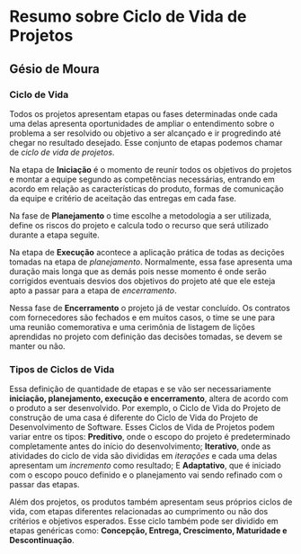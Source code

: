 # Resumo sobre Ciclo de Vida de Projetos

## Gésio de Moura

### Ciclo de Vida

Todos os projetos apresentam etapas ou fases determinadas onde cada uma delas apresenta oportunidades de ampliar o entendimento sobre o problema a ser resolvido ou objetivo a ser alcançado e ir progredindo até chegar no resultado desejado. Esse conjunto de etapas podemos chamar de _ciclo de vida de projetos_.

Na etapa de **Iniciação** é o momento de reunir todos os objetivos do projetos e montar a equipe segundo as competências necessárias, entrando em acordo em relação as características do produto, formas de comunicação da equipe e critério de aceitação das entregas em cada fase.

Na fase de **Planejamento** o time escolhe a metodologia a ser utilizada, define os riscos do projeto e calcula todo o recurso que será utilizado durante a etapa seguite.

Na etapa de **Execução** acontece a aplicação prática de todas as decições tomadas na etapa de _planejamento_. Normalmente, essa fase apresenta uma duração mais longa que as demás pois nesse momento é onde serão corrigidos eventuais desvios dos objetivos do projeto até que ele esteja apto a passar para a etapa de _encerramento_.

Nessa fase de **Encerramento** o projeto já de vestar concluído. Os contratos com fornecedores são fechados e em muitos casos, o time se une para uma reunião comemorativa e uma cerimônia de listagem de lições aprendidas no projeto com definição das decisões tomadas, se devem se manter ou não.

### Tipos de Ciclos de Vida

Essa definição de quantidade de etapas e se vão ser necessariamente **iniciação, planejamento, execução e encerramento**, altera de acordo com o produto a ser desenvolvido. Por exemplo, o Ciclo de Vida do Projeto de construção de uma casa é diferente do Ciclo de Vida do Projeto de Desenvolvimento de Software. Esses Ciclos de Vida de Projetos podem variar entre os tipos: **Preditivo**, onde o escopo do projeto é predeterminado completamente antes do início do desenvolvimento; **Iterativo**, onde as atividades do ciclo de vida são divididas em _iterações_ e cada uma delas apresentam um _incremento_ como resultado; E **Adaptativo**, que é iniciado com o escopo pouco definido e o planejamento vai sendo refinado com o passar das etapas. 

Além dos projetos, os produtos também apresentam seus próprios ciclos de vida, com etapas diferentes relacionadas ao cumprimento ou não dos critérios e objetivos esperados. Esse ciclo também pode ser dividido em etapas genéricas como: **Concepção, Entrega, Crescimento, Maturidade e Descontinuação**.